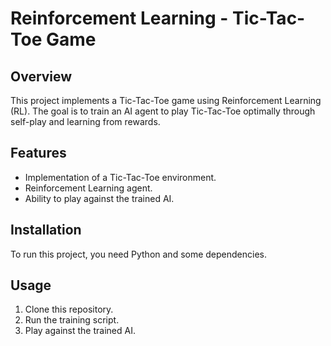 # Reinforcement Learning - Tic-Tac-Toe Game

## Overview
This project implements a Tic-Tac-Toe game using Reinforcement Learning (RL). The goal is to train an AI agent to play Tic-Tac-Toe optimally through self-play and learning from rewards.

## Features
- Implementation of a Tic-Tac-Toe environment.
- Reinforcement Learning agent.
- Ability to play against the trained AI.

## Installation
To run this project, you need Python and some dependencies.

## Usage
1. Clone this repository.
2. Run the training script.
3. Play against the trained AI.
